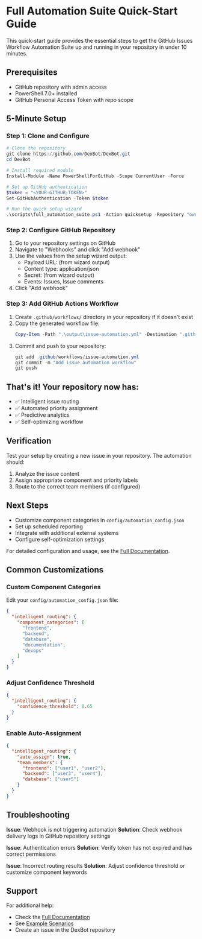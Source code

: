 # Full Automation Suite Quick-Start Guide

This quick-start guide provides the essential steps to get the GitHub Issues Workflow Automation Suite up and running in your repository in under 10 minutes.

## Prerequisites

- GitHub repository with admin access
- PowerShell 7.0+ installed
- GitHub Personal Access Token with repo scope

## 5-Minute Setup

### Step 1: Clone and Configure

```powershell
# Clone the repository
git clone https://github.com/DexBot/DexBot.git
cd DexBot

# Install required module
Install-Module -Name PowerShellForGitHub -Scope CurrentUser -Force

# Set up GitHub authentication
$token = "<YOUR-GITHUB-TOKEN>"
Set-GitHubAuthentication -Token $token

# Run the quick setup wizard
.\scripts\full_automation_suite.ps1 -Action quicksetup -Repository "owner/repo"
```

### Step 2: Configure GitHub Repository

1. Go to your repository settings on GitHub
2. Navigate to "Webhooks" and click "Add webhook"
3. Use the values from the setup wizard output:
   - Payload URL: (from wizard output)
   - Content type: application/json
   - Secret: (from wizard output)
   - Events: Issues, Issue comments
4. Click "Add webhook"

### Step 3: Add GitHub Actions Workflow

1. Create `.github/workflows/` directory in your repository if it doesn't exist
2. Copy the generated workflow file:
   ```powershell
   Copy-Item -Path ".\output\issue-automation.yml" -Destination ".github\workflows\"
   ```
3. Commit and push to your repository:
   ```powershell
   git add .github/workflows/issue-automation.yml
   git commit -m "Add issue automation workflow"
   git push
   ```

## That's it! Your repository now has:

- ✅ Intelligent issue routing
- ✅ Automated priority assignment
- ✅ Predictive analytics
- ✅ Self-optimizing workflow

## Verification

Test your setup by creating a new issue in your repository. The automation should:

1. Analyze the issue content
2. Assign appropriate component and priority labels
3. Route to the correct team members (if configured)

## Next Steps

- Customize component categories in `config/automation_config.json`
- Set up scheduled reporting
- Integrate with additional external systems
- Configure self-optimization settings

For detailed configuration and usage, see the [Full Documentation](FULL_AUTOMATION_SUITE_USAGE_GUIDE.md).

## Common Customizations

### Custom Component Categories

Edit your `config/automation_config.json` file:

```json
{
  "intelligent_routing": {
    "component_categories": [
      "frontend",
      "backend",
      "database",
      "documentation",
      "devops"
    ]
  }
}
```

### Adjust Confidence Threshold

```json
{
  "intelligent_routing": {
    "confidence_threshold": 0.65
  }
}
```

### Enable Auto-Assignment

```json
{
  "intelligent_routing": {
    "auto_assign": true,
    "team_members": {
      "frontend": ["user1", "user2"],
      "backend": ["user3", "user4"],
      "database": ["user5"]
    }
  }
}
```

## Troubleshooting

**Issue**: Webhook is not triggering automation
**Solution**: Check webhook delivery logs in GitHub repository settings

**Issue**: Authentication errors
**Solution**: Verify token has not expired and has correct permissions

**Issue**: Incorrect routing results
**Solution**: Adjust confidence threshold or customize component keywords

## Support

For additional help:
- Check the [Full Documentation](FULL_AUTOMATION_SUITE_USAGE_GUIDE.md)
- See [Example Scenarios](FULL_AUTOMATION_SUITE_EXAMPLES.md)
- Create an issue in the DexBot repository
